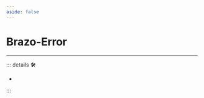 ```yaml
---
aside: false
---
```

# Brazo-Error

---

<!-- =================================================== -->
<!-- =================================================== -->
<!-- =================================================== -->
<!-- =================================================== -->
<!-- =================================================== -->
::: details 🛠

-

:::
